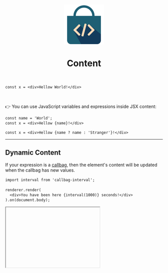 <div align="center">
  <img src="/docs/assets/callbag-jsx.svg" width="128px"/>
  <h1>Content</h1>
</div>

<br>

```tsx
const x = <div>Hellow World!</div>
```

<br>

👉 You can use JavaScript variables and expressions inside JSX content:

```tsx
const name = 'World';
const x = <div>Hellow {name}!</div>
```

```tsx
const x = <div>Hellow {name ? name : 'Stranger'}!</div>
```

---

## Dynamic Content

If your expression is a [callbag](/reactivity/callbags), then the element's content
will be updated when the callbag has new values.

```tsx
import interval from 'callbag-interval';

renderer.render(
  <div>You have been here {interval(1000)} seconds!</div>
).on(document.body);
```
<iframe deferred-src="https://callbag-jsx-demo-timer1.stackblitz.io" height="192"/>

> :Buttons
> > :Button label=Playground, url=https://stackblitz.com/edit/callbag-jsx-demo-timer1?file=index.tsx

<br>

> 👉 Values of the provided callbag are only listened to while the element lives on the DOM:
> ```tsx
> const name = state('Jack');
> const div = <div>Hellow {name}!</div>;
> 
> console.log(div.textContent);           // > Hellow !
> 
> renderer.render(div).on(document.body); // --> now `div` starts listening to `name`
> console.log(div.textContent);           // > Hellow Jack!
> 
> name.set('John');                       // --> `div` updates itself with `name`
> console.log(div.textContent);           // > Hellow John!
> 
> renderer.remove(div);                   // --> `div` stops listening to `name`
> name.set('Jonas');                      // --> so this update will be missed
> console.log(div.textContent);           // > Hellow John!
> ```
>
> > :Buttons
> > > :Button label=Playground, url=https://stackblitz.com/edit/callbag-jsx-content-lifecycle

---

## Escaping

JSX content is escaped by default, so HTML strings would be rendered as if they were strings.
However sometimes it is useful to set content of an element directly to some HTML string,
similar to setting `element.innerHTML`.

To do this, simply set the `_content` attribute of your element:

```tsx
import marked from 'marked';

const input = state('');
const markdown = expr($ => marked($(input)));

renderer.render(<>
  <textarea _state={input} placeholder='type some markdown ...'/>
  <div _content={markdown}/>
</>).on(document.body);
```
<iframe deferred-src="https://callbag-jsx-demo-marked.stackblitz.io" height="256"/>

> :Buttons
> > :Button label=Playground, url=https://stackblitz.com/edit/callbag-jsx-demo-marked

<br>

> ⚠️ **WARNING** ⚠️
>
> Using `_content` attribute might allow attackers to inject their own JavaScript
> into your webpage, which allows them access to data that otherwise would only be
> available to your own JavaScript (data such as cookies). This type of attack is known
> as [XSS attack](https://owasp.org/www-community/attacks/xss/) and the best way to
> protect against it is to check custom HTML generated from user input before
> adding it to the DOM.

<br><br>

> :ToCPrevNext